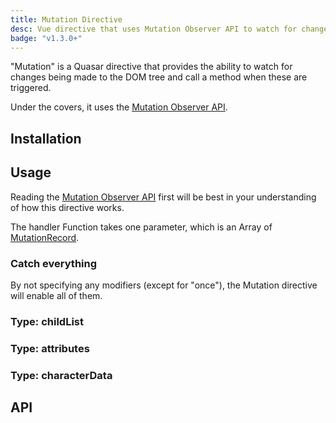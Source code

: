 ```yaml
---
title: Mutation Directive
desc: Vue directive that uses Mutation Observer API to watch for changes being made to the DOM tree.
badge: "v1.3.0+"
---
```


"Mutation" is a Quasar directive that provides the ability to watch for changes being made to the DOM tree and call a method when these are triggered.

Under the covers, it uses the [Mutation Observer API](https://developer.mozilla.org/en-US/docs/Web/API/MutationObserver).

## Installation

<doc-installation directives="Mutation" />

## Usage

Reading the [Mutation Observer API](https://developer.mozilla.org/en-US/docs/Web/API/MutationObserver) first will be best in your understanding of how this directive works.

The handler Function takes one parameter, which is an Array of [MutationRecord](https://developer.mozilla.org/en-US/docs/Web/API/MutationRecord).

### Catch everything

By not specifying any modifiers (except for "once"), the Mutation directive will enable all of them.

<doc-example title="Catch everything" file="Mutation/CatchAll" />

### Type: childList

<doc-example title="childList" file="Mutation/ChildList" />

### Type: attributes

<doc-example title="childList" file="Mutation/Attributes" />

### Type: characterData

<doc-example title="characterData" file="Mutation/CharacterData" />

## API

<doc-api file="Mutation" />
